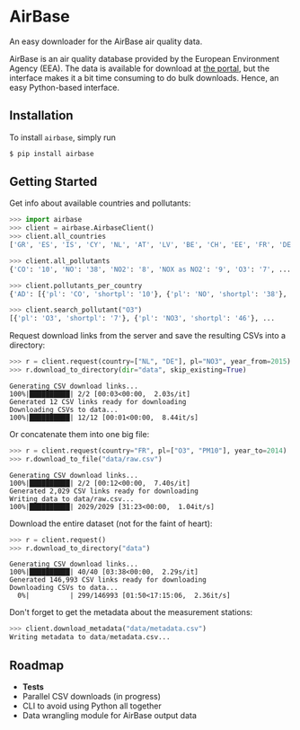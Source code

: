 # AirBase

An easy downloader for the AirBase air quality data.

AirBase is an air quality database provided by the European Environment Agency
(EEA). The data is available for download at
[the portal](http://discomap.eea.europa.eu/map/fme/AirQualityExport.htm), but
the interface makes it a bit time consuming to do bulk downloads. Hence, an easy
Python-based interface.

## Installation

To install `airbase`, simply run

```bash
$ pip install airbase
```

## Getting Started

Get info about available countries and pollutants:

```python
>>> import airbase
>>> client = airbase.AirbaseClient()
>>> client.all_countries
['GR', 'ES', 'IS', 'CY', 'NL', 'AT', 'LV', 'BE', 'CH', 'EE', 'FR', 'DE', ...

>>> client.all_pollutants
{'CO': '10', 'NO': '38', 'NO2': '8', 'NOX as NO2': '9', 'O3': '7', ...

>>> client.pollutants_per_country
{'AD': [{'pl': 'CO', 'shortpl': '10'}, {'pl': 'NO', 'shortpl': '38'}, ...

>>> client.search_pollutant("O3")
[{'pl': 'O3', 'shortpl': '7'}, {'pl': 'NO3', 'shortpl': '46'}, ...
```

Request download links from the server and save the resulting CSVs into a directory:

```python
>>> r = client.request(country=["NL", "DE"], pl="NO3", year_from=2015)
>>> r.download_to_directory(dir="data", skip_existing=True)
```
```
Generating CSV download links...
100%|██████████| 2/2 [00:03<00:00,  2.03s/it]
Generated 12 CSV links ready for downloading
Downloading CSVs to data...
100%|██████████| 12/12 [00:01<00:00,  8.44it/s]
```

Or concatenate them into one big file:

```python
>>> r = client.request(country="FR", pl=["O3", "PM10"], year_to=2014)
>>> r.download_to_file("data/raw.csv")
```
```
Generating CSV download links...
100%|██████████| 2/2 [00:12<00:00,  7.40s/it]
Generated 2,029 CSV links ready for downloading
Writing data to data/raw.csv...
100%|██████████| 2029/2029 [31:23<00:00,  1.04it/s]
```

Download the entire dataset (not for the faint of heart):

```python
>>> r = client.request()
>>> r.download_to_directory("data")
```
```
Generating CSV download links...
100%|██████████| 40/40 [03:38<00:00,  2.29s/it]
Generated 146,993 CSV links ready for downloading
Downloading CSVs to data...
  0%|          | 299/146993 [01:50<17:15:06,  2.36it/s]
```

Don't forget to get the metadata about the measurement stations:

```python
>>> client.download_metadata("data/metadata.csv")
Writing metadata to data/metadata.csv...
```

## Roadmap

* **Tests**
* Parallel CSV downloads (in progress)
* CLI to avoid using Python all together
* Data wrangling module for AirBase output data
